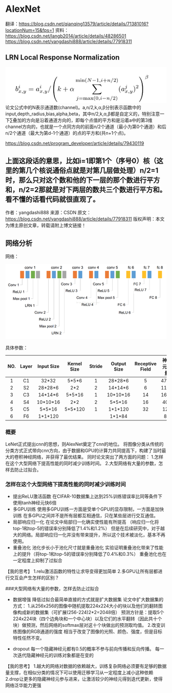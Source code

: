 # AlexNet
翻译：https://blog.csdn.net/qianqing13579/article/details/71381016?locationNum=15&fps=1 
资料：https://blog.csdn.net/langb2014/article/details/48286501 
https://blog.csdn.net/yangdashi888/article/details/77918311 

## LRN Local Response Normalization
![](./LRN.png)
论文公式中的N表示通道数(channel)。a,n/2,k,α,β分别表示函数中的input,depth_radius,bias,alpha,beta，其中n/2,k,α,β都是自定义的，特别注意一下∑叠加的方向是沿着通道方向的，即每个点值的平方和是沿着a中的第3维channel方向的，也就是一个点同方向的前面n/2个通道（最小为第0个通道）和后n/2个通道（最大为第d-1个通道）的点的平方和(共n+1个点)。


https://blog.csdn.net/program_developer/article/details/79430119 

上面这段话的意思，比如i=1即第1个（序号0）核（这里的第几个核说通俗点就是对第几层做处理）n/2=1时，那么只对这个数和他的下一层的那个数进行平方和，n/2=2那就是对下两层的数共三个数进行平方和。看不懂的话看代码就很直观了。
--------------------- 
作者：yangdashi888 
来源：CSDN 
原文：https://blog.csdn.net/yangdashi888/article/details/77918311 
版权声明：本文为博主原创文章，转载请附上博文链接！
## 网络分析
网络： 

![](./net-1.png)



具体参数： 


| NO. | Layer | Input Size | Kernel Size | Stride | Output Size | Receptive Field |       神经元数量      |     参数数量      |       连接数数量      |
|:----:|:----:|:----:|:----:|:----:|:----:|:----:|:----:|:----:|:----:|
|1    |C1     |32\*32      |      5\*5\*6|   1    |28\*28\*6    |        5       |           4704         |        156        |         122304        |
|2    |S2     |28\*28\*6   |      2\*2   |   2    |14\*14\*6    |        6       |           1176         |         12        |          5880         |
|3    |C3     |14\*14\*6   |     5\*5\*16|   1    |10\*10\*16   |        14      |           1600         |         1516      |         151600        |
|4    |S4     |10\*10\*16  |     2\*2    |   2    |5\*5\*16     |        16      |           400          |         32        |           2000        |
|5    |C5     |5\*5\*16    |  5\*5\*120  |   1    |1\*1\*120    |        32      |           120          |       48120       |           48120       |
|6    |F6     |1\*1\*120   |             |        |1\*1\*84     |                |           84           |       10164       |           10164       |

### 概要

LeNet正式提出cnn的思想，则AlexNet奠定了cnn的地位。
将图像分类从传统的分类方式正式带向cnn方向，由于数据和GPU的计算力共同提高下，构建了当时最大的卷积神经网络，并获得了最优结果。
同时论文突出了两方面的问题：
1.怎样在这个大型网络下提高性能的同时减少训练时间。
2.大型网络有大量的参数，怎样去防止过拟合。


### 怎样在这个大型网络下提高性能的同时减少训练时间

+ 提出ReLU激活函数
在CIFAR-10数据集上达到25%训练错误率比同等条件下使用tanh神经元快6倍
+ 多GPU训练
使用多GPU训练一方面是受单个GPU的显存限制，一方面是加快训练
在多GPU之间并不是所有层都互相通信，只在某些层进行交互通信。
+ 局部响应归一化
在论文中局部归一化确实使性能有所提高
（响应归一化将top-1和top-5的错误率分别降低了1.4%和1.2%）
但是在后续研究中，对于越大的网络。局部响应归一化并没有带来提升，所以这个技术被淡化，基本不再使用。
+ 重叠池化
池化步长小于池化尺寸就是重叠池化
实验证明重叠池化带来了性能上的提升（将top-1和top-5的错误率分别降低了0.4%和0.3%）
重叠池化也在一定程度上抑制了过拟合

【我的思考】
1.relu激活函数的特性让求导变得更加简单
2.多GPU让所有层都进行交互会产生怎样的区别？

###大型网络有大量的参数，怎样去防止过拟合

+ 数据增强
降低过拟合最简单直接的方式就是扩大数据集
论文中扩大数据集的方式：
1.从256x256的图像中随机提取224x224大小的块以及他们的翻转图像构成新的数据集（可扩展(256-224)2*2=2048倍）
预测方针是：提取5个224x224块（四个边角块和一个中心块）以及它们的水平翻转（因此共十个块）做预测，然后网络的softmax层对这十个块做出的预测取均值。
2.改变训练图像的RGB通道的强度
相当于改变了图像的光照、颜色、强度，但是目标特性任然不变。

+ dropout
每一个隐藏神经元都有0.5的概率不参与前向传播和反向传播。
每一次迭代隐藏神经元的训练对象都是在变的

【我的思考】
1.越大的网络对数据的依赖越大，训练复杂网络必须要有足够的数据量支撑，在相似分类的情况下可以使用迁移学习从一定程度上减小这种依赖
2.drop让更多的隐藏神经元参与进来，让激活较少的神经元得到迭代更新，使得网络泛华能力更强


